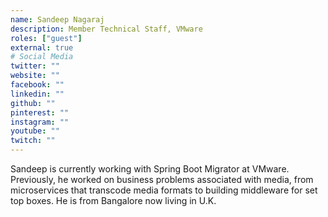 ```yaml
---
name: Sandeep Nagaraj
description: Member Technical Staff, VMware
roles: ["guest"]
external: true
# Social Media 
twitter: ""
website: ""
facebook: ""
linkedin: ""
github: ""
pinterest: ""
instagram: ""
youtube: ""
twitch: ""
---
```


<!-- markdownlint-disable MD041-->
Sandeep is currently working with Spring Boot Migrator at VMware. Previously, he worked on business problems associated with media, from microservices that transcode media formats to building middleware for set top boxes. He is from Bangalore now living in U.K.

<!--more-->
